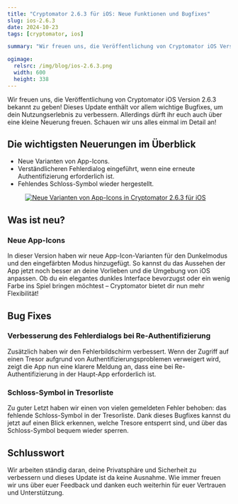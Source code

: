 ```yaml
---
title: "Cryptomator 2.6.3 für iOS: Neue Funktionen und Bugfixes"
slug: ios-2.6.3
date: 2024-10-23
tags: [cryptomator, ios]

summary: "Wir freuen uns, die Veröffentlichung von Cryptomator iOS Version 2.6.3 bekannt zu geben! Dieses Update enthält vor allem wichtige Bugfixes, um dein Nutzungserlebnis zu verbessern. Allerdings dürft ihr euch auch über eine kleine Neuerung freuen."

ogimage:
  relsrc: /img/blog/ios-2.6.3.png
  width: 600
  height: 338
---
```

Wir freuen uns, die Veröffentlichung von Cryptomator iOS Version 2.6.3 bekannt zu geben! Dieses Update enthält vor allem wichtige Bugfixes, um dein Nutzungserlebnis zu verbessern. Allerdings dürft ihr euch auch über eine kleine Neuerung freuen. Schauen wir uns alles einmal im Detail an!

## Die wichtigsten Neuerungen im Überblick

- Neue Varianten von App-Icons.
- Verständlicheren Fehlerdialog eingeführt, wenn eine erneute Authentifizierung erforderlich ist.
- Fehlendes Schloss-Symbol wieder hergestellt.

<figure class="text-center">
  <a href="https://apps.apple.com/de/app/cryptomator/id1560822163" target="_blank" rel="noopener">
    <img class="inline-block rounded-sm" src="/img/blog/ios-2.6.3.png" srcset="/img/blog/ios-2.6.3.png 1x, /img/blog/ios-2.6.3@2x.png 2x" alt="Neue Varianten von App-Icons in Cryptomator 2.6.3 für iOS" />
  </a>
</figure>

## Was ist neu?

### Neue App-Icons

In dieser Version haben wir neue App-Icon-Varianten für den Dunkelmodus und den eingefärbten Modus hinzugefügt. So kannst du das Aussehen der App jetzt noch besser an deine Vorlieben und die Umgebung von iOS anpassen. Ob du ein elegantes dunkles Interface bevorzugst oder ein wenig Farbe ins Spiel bringen möchtest – Cryptomator bietet dir nun mehr Flexibilität!

## Bug Fixes

### Verbesserung des Fehlerdialogs bei Re-Authentifizierung

Zusätzlich haben wir den Fehlerbildschirm verbessert. Wenn der Zugriff auf einen Tresor aufgrund von Authentifizierungsproblemen verweigert wird, zeigt die App nun eine klarere Meldung an, dass eine bei Re-Authentifizierung in der Haupt-App erforderlich ist.

### Schloss-Symbol in Tresorliste

Zu guter Letzt haben wir einen von vielen gemeldeten Fehler behoben: das fehlende Schloss-Symbol in der Tresorliste. Dank dieses Bugfixes kannst du jetzt auf einen Blick erkennen, welche Tresore entsperrt sind, und über das Schloss-Symbol bequem wieder sperren.

## Schlusswort

Wir arbeiten ständig daran, deine Privatsphäre und Sicherheit zu verbessern und dieses Update ist da keine Ausnahme. Wie immer freuen wir uns über euer Feedback und danken euch weiterhin für euer Vertrauen und Unterstützung.
